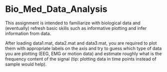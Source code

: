 # Bio_Med_Data_Analysis
This assignment is intended to familiarize with biological data and (eventually) refresh basic skills such as informative plotting and infer information from data. 

After loading data1.mat, data2.mat and data3.mat, you are required to plot them with appropriate labels on the axis and try to guess which type of data you are plotting (EEG, EMG or motion data) and estimate roughly what is the frequency content of the signal (tip: plotting data in time points instead of sample would help).
